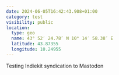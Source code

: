 ```yaml
---
date: 2024-06-05T16:42:43.908+01:00
category: test
visibility: public
location:
  type: geo
  name: 43° 52′ 24.78″ N 10° 14′ 58.38″ E
  latitude: 43.87355
  longitude: 10.24955
---
```


Testing Indiekit syndication to Mastodon
